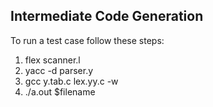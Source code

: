 ## Intermediate Code Generation

To run a test case follow these steps: 

1. flex scanner.l
2. yacc -d parser.y
3. gcc y.tab.c lex.yy.c -w
4. ./a.out $filename
